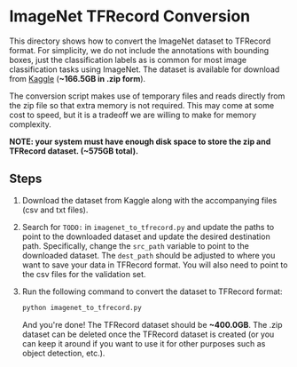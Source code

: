 # ImageNet TFRecord Conversion

This directory shows how to convert the ImageNet dataset to TFRecord format.  For simplicity, we do not include the annotations with bounding boxes, just the classification labels as is common for most image classification tasks using ImageNet.  The dataset is available for download from [Kaggle](https://www.kaggle.com/competitions/imagenet-object-localization-challenge/data) (**~166.5GB in .zip form**).

The conversion script makes use of temporary files and reads directly from the zip file so that extra memory is not required.  This may come at some cost to speed, but it is a tradeoff we are willing to make for memory complexity.

**NOTE: your system must have enough disk space to store the zip and TFRecord dataset. (~575GB total).**

## Steps

1. Download the dataset from Kaggle along with the accompanying files (csv and txt files).
2. Search for `TODO:` in `imagenet_to_tfrecord.py` and update the paths to point to the downloaded dataset and update the desired destination path.  Specifically, change the `src_path` variable to point to the downloaded dataset.  The `dest_path` should be adjusted to where you want to save your data in TFRecord format.  You will also need to point to the csv files for the validation set.
3. Run the following command to convert the dataset to TFRecord format:

    ```bash
    python imagenet_to_tfrecord.py
    ```

    And you're done!  The TFRecord dataset should be **~400.0GB**.  The .zip dataset can be deleted once the TFRecord dataset is created (or you can keep it around if you want to use it for other purposes such as object detection, etc.).
